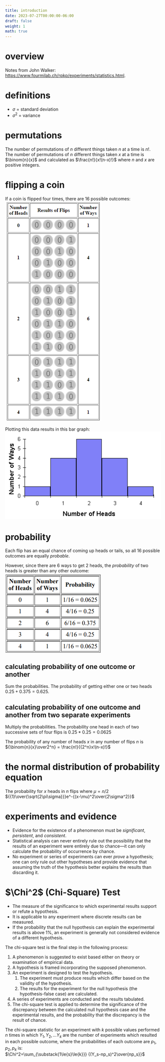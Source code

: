 ```yaml
---
title: introduction
date: 2023-07-27T00:00:00-06:00
draft: false
weight: 1
math: true
---
```


# overview
Notes from John Walker: https://www.fourmilab.ch/rpkp/experiments/statistics.html.

# definitions
- $\sigma$ = standard deviation
- $\sigma^2$ = variance

# permutations
The number of permutations of $n$ different things taken $n$ at a time is $n!$.  
The number of permutations of $n$ different things taken $x$ at a time is $\binom{n}{x}$ and calculated as $\frac{n!}{x!(n-x)!}$ where ${n}$ and ${x}$ are positive integers.

# flipping a coin
If a coin is flipped four times, there are 16 possible outcomes:  
![An image showing the 16 possible outcomes of flipping a coin four times](image.png)

Plotting this data results in this bar graph:  
![A bar graph of four flips of a coin](image-1.png)

# probability
Each flip has an equal chance of coming up heads or tails, so all 16 possible outcomes are equally *probable*.

However, since there are 6 ways to get 2 heads, the *probability* of two heads is greater than any other outcome:  
![A table showing the probability of getting a given number of heads on four flips of a coin](image-2.png)

## calculating probability of one outcome or another
Sum the probabilities.  The probability of getting either one or two heads $0.25 + 0.375 = 0.625$.

## calculating probability of one outcome and another from two separate experiments
Multiply the probabilities.  The probability one head in each of two successive sets of four flips is $0.25 * 0.25 = 0.0625$

The probability of any number of heads $x$ in any number of flips $n$ is ${\binom{n}{x}\over2^n} = \frac{n!}{{2^n}x!(n-x)!}$

# the normal distribution of probability equation
The probability for $x$ heads in $n$ flips where $\mu=n/2$  
${{1}\over{\sqrt{2\pi\sigma}}}e^-{(x-\mu)^2\over{2\sigma^2}}$

# experiments and evidence
- Evidence for the existence of a phenomenon must be *significant*, *persistent*, and *consistent*.
- Statistical analysis can never entirely rule out the possibility that the results of an experiment were entirely due to chance—it can only calculate the probability of occurrence by chance.
- No experiment or series of experiments can ever *prove* a hypothesis; one can only rule out other hypotheses and provide evidence that assuming the truth of the hypothesis better explains the results than discarding it.

# $\Chi^2$ (Chi-Square) Test
- The measure of the significance to which experimental results support or refute a hypothesis.
- It is applicable to any experiment where discrete results can be measured.
- If the probability that the null hypothesis can explain the experimental results is above 1%, an experiment is generally not considered evidence of a different hypothesis.

The chi-square test is the final step in the following process:
1. A phenomenon is suggested to exist based either on theory or examination of empirical data.
2. A hypothesis is framed incorporating the supposed phenomenon.
3. An experiment is designed to test the hypothesis.
   1. The experiment must produce results which differ based on the validity of the hypothesis.
   2. The results for the experiment for the null hypothesis (the hypothesis-false case) are calculated.
4. A series of experiments are conducted and the results tabulated.
5. The chi-square test is applied to determine the significance of the discrepancy between the calculated null hypothesis case and the experimental results, and the probability that the discrepancy is the result of chance.

The chi-square statistic for an experiment with $k$ possible values performed $n$ times in which $Y_1, Y_2, ... Y_k$ are the number of experiments which resulted in each possible outcome, where the probabilities of each outcome are $p_1, p_2, p_k$ is:  
$\Chi^2=\sum_{\substack{1\le{s}\le{k}}} {(Y_s-np_s)^2\over{np_s}}$
